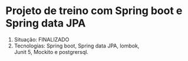 <h1>Projeto de treino com Spring boot e Spring data JPA</h1>
<ol>
  <li>Situação: FINALIZADO</li>
  <li>Tecnologias: Spring boot, Spring data JPA, lombok,<br> Junit 5, Mockito e postgrersql.</li>
</ol>
